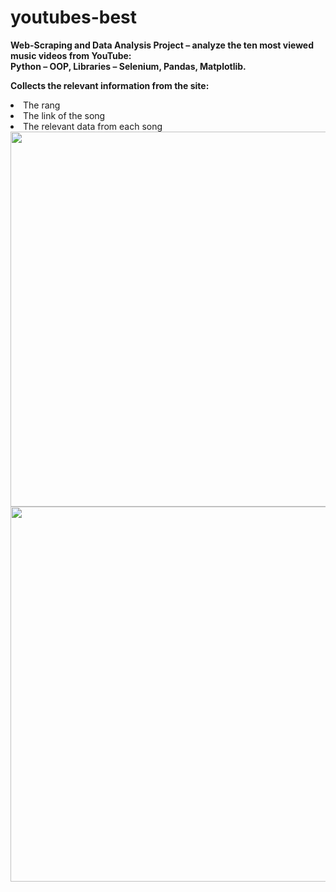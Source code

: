 <h1> youtubes-best </h1>
<p>
<b> Web-Scraping and Data Analysis Project – analyze the ten most viewed music videos from YouTube:<br>
Python – OOP, Libraries – Selenium, Pandas, Matplotlib. </b>
</p>
  
 <p>
 <b> Collects the relevant information from the site: </b>
  <li>The rang </li>
  <li>The link of the song </li>
  <li>The relevant data from each song </li>
  
  <img src='' width='600'>
  <img src='' width='600'>
 </p>
